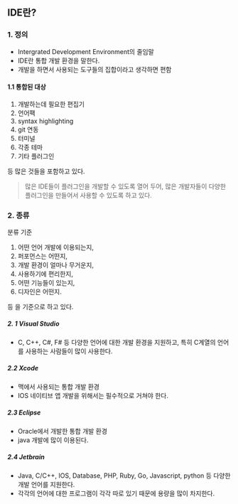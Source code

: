 ## IDE란?

### 1. 정의 

* Intergrated Development Environment의 줄임말
* IDE란 통합 개발 환경을 말한다.
* 개발을 하면서 사용되는 도구들의 집합이라고 생각하면 편함

#### 1.1 통합된 대상

1. 개발하는데 필요한 편집기
2. 언어팩
3. syntax highlighting
4. git 연동
5. 터미널
6. 각종 테마
7. 기타 플러그인 

등 많은 것들을 포함하고 있다. 

> 많은 IDE들이 플러그인을 개발할 수 있도록 열어 두어, 많은 개발자들이 다양한 플러그인을 만들어서 사용할 수 있도록 하고 있다. 

### 2. 종류 

분류 기준 

1. 어떤 언어 개발에 이용되는지,
2. 퍼포먼스는 어떤지, 
3. 개발 환경이 얼마나 무거운지,
4. 사용하기에 편리한지, 
5. 어떤 기능들이 있는지, 
6. 디자인은 어떤지. 

등 을 기준으로 하고 있다. 

##### 2. 1 Visual Studio

* C, C++, C#, F# 등 다양한 언어에 대한 개발 환경을 지원하고, 특히 C계열의 언어를 사용하는 사람들이 많이 사용한다. 

##### 2.2 Xcode

* 맥에서 사용되는 통합 개발 환경
* IOS 네이티브 앱 개발을 위해서는 필수적으로 거쳐야 한다. 

##### 2.3 Eclipse

* Oracle에서 개발한 통합 개발 환경 
* java 개발에 많이 이용된다. 

##### 2.4 Jetbrain 

* Java, C/C++, IOS, Database, PHP, Ruby, Go, Javascript, python 등 다양한 개발 언어를 지원한다. 
* 각각의 언어에 대한 프로그램이 각각 따로 있기 때문에 용량을 많이 차지한다. 